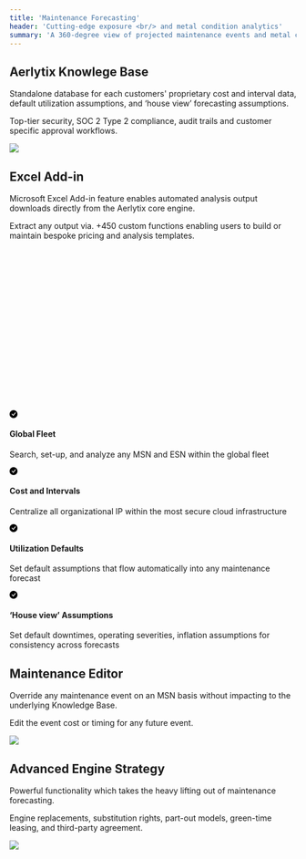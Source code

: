 ```yaml
---
title: 'Maintenance Forecasting'
header: 'Cutting-edge exposure <br/> and metal condition analytics'
summary: 'A 360-degree view of projected maintenance events and metal condition across all commercial aircraft types'
---
```


<!-- Start marketing section -->
<article class="py-5 px-5 mb-5">
  <div class="container">
    <div class="row gx-lg-5" data-cues="slideInUp">
      <div class="col-md-5">
        <h2 class="fw-bold mb-5">Aerlytix Knowlege Base</h2>
        <p>Standalone database for each customers' proprietary cost and interval data, default utilization assumptions, and ‘house view’ forecasting assumptions. </p>
        <p>Top-tier security, SOC 2 Type 2 compliance, audit trails and customer specific approval workflows.</p>
      </div>
      <div class=" col-md-7">
        <img class="card image__feature" src="/images/products/maintenance-forecasting/knowledge-base.png" />
      </div>
    </div>
  </div>
</article>

<article class="py-5 px-5">
  <div class="container">
    <div class="row gx-lg-5" data-cues="slideInUp">
      <div class="col-md-5">
        <h2 class="fw-bold mb-5">Excel Add-in</h2>
        <p>Microsoft Excel Add-in feature enables automated analysis output downloads directly from the Aerlytix core engine.</p>
        <p>Extract any output via. +450 custom functions enabling users to build or maintain  bespoke pricing and analysis templates.</p>
      </div>
      <div class="col-md-7">
        <!-- <video class="card image__feature" width="100%" muted autoplay loop>
          <source src="https://aerlytix-2024.netlify.app/images/products/maintenance-forecasting/excel-add-in-screencast.mp4" type="video/mp4">
          <source src="https://aerlytix-2024.netlify.app/images/products/maintenance-forecasting/excel-add-in-screencast.webm" type="video/webm">
          <img class="card image__feature" src="/images/products/maintenance-forecasting/excel-add-in.png" />
          Your browser does not support the video tag.
        </video> -->
        <script src="https://fast.wistia.com/embed/medias/th5qea4wat.jsonp" async></script><script src="https://fast.wistia.com/assets/external/E-v1.js" async></script><div class="card image__feature wistia_responsive_padding" style="padding:56.25% 0 0 0;position:relative;"><div class="wistia_responsive_wrapper" style="height:100%;left:0;position:absolute;top:0;width:100%;"><div class="wistia_embed wistia_async_th5qea4wat seo=true videoFoam=true" style="height:100%;position:relative;width:100%"><div class="wistia_swatch" style="height:100%;left:0;opacity:0;overflow:hidden;position:absolute;top:0;transition:opacity 200ms;width:100%;"><img src="https://fast.wistia.com/embed/medias/th5qea4wat/swatch" style="filter:blur(5px);height:100%;object-fit:contain;width:100%;" alt="" aria-hidden="true" onload="this.parentNode.style.opacity=1;" /></div></div></div></div>
      </div>
    </div>
  </div>
</article>

<article class="py-5 px-5">
<div class="container">
<!-- <h2 class="h1">In addition...</h2> -->
<div class="row g-4 py-5 row-cols-1 row-cols-lg-4" data-cues="slideInUp">
      <div class="feature col">
        <div class="feature-icon">
          <svg class="icon__check--success" xmlns="http://www.w3.org/2000/svg" width="1em" height="1em" fill="inherit" viewBox="0 0 16 16">
  <path d="M16 8A8 8 0 1 1 0 8a8 8 0 0 1 16 0zm-3.97-3.03a.75.75 0 0 0-1.08.022L7.477 9.417 5.384 7.323a.75.75 0 0 0-1.06 1.06L6.97 11.03a.75.75 0 0 0 1.079-.02l3.992-4.99a.75.75 0 0 0-.01-1.05z"></path>
</svg>
        </div>
        <h4>Global Fleet</h4>
        <p>Search, set-up, and analyze any MSN and ESN within the global fleet</p>
      </div>
      <div class="feature col">
        <div class="feature-icon">
          <svg class="icon__check--success" xmlns="http://www.w3.org/2000/svg" width="1em" height="1em" fill="inherit" viewBox="0 0 16 16">
  <path d="M16 8A8 8 0 1 1 0 8a8 8 0 0 1 16 0zm-3.97-3.03a.75.75 0 0 0-1.08.022L7.477 9.417 5.384 7.323a.75.75 0 0 0-1.06 1.06L6.97 11.03a.75.75 0 0 0 1.079-.02l3.992-4.99a.75.75 0 0 0-.01-1.05z"></path>
</svg>
        </div>
        <h4>Cost and Intervals</h4>
        <p>Centralize all organizational IP within the most secure cloud infrastructure</p>
      </div>
      <div class="feature col">
        <div class="feature-icon">
          <svg class="icon__check--success" xmlns="http://www.w3.org/2000/svg" width="1em" height="1em" fill="inherit" viewBox="0 0 16 16">
  <path d="M16 8A8 8 0 1 1 0 8a8 8 0 0 1 16 0zm-3.97-3.03a.75.75 0 0 0-1.08.022L7.477 9.417 5.384 7.323a.75.75 0 0 0-1.06 1.06L6.97 11.03a.75.75 0 0 0 1.079-.02l3.992-4.99a.75.75 0 0 0-.01-1.05z"></path>
</svg>
        </div>
        <h4>Utilization Defaults</h4>
        <p>Set default assumptions that flow automatically into any maintenance forecast</p>
      </div>
      <div class="feature col">
        <div class="feature-icon">
          <svg class="icon__check--success" xmlns="http://www.w3.org/2000/svg" width="1em" height="1em" fill="inherit" viewBox="0 0 16 16">
  <path d="M16 8A8 8 0 1 1 0 8a8 8 0 0 1 16 0zm-3.97-3.03a.75.75 0 0 0-1.08.022L7.477 9.417 5.384 7.323a.75.75 0 0 0-1.06 1.06L6.97 11.03a.75.75 0 0 0 1.079-.02l3.992-4.99a.75.75 0 0 0-.01-1.05z"></path>
</svg>
        </div>
        <h4>‘House view’ Assumptions</h4>
        <p>Set default downtimes, operating severities, inflation assumptions for consistency across forecasts</p>
      </div>
    </div>
</div>
</article>

<article class="py-5 px-5 mb-5">
  <div class="container">
    <div class="row gx-lg-5" data-cues="slideInUp">
      <div class="col-md-5">
        <h2 class="fw-bold mb-5">Maintenance Editor</h2>
        <p>Override any maintenance event on an MSN basis without impacting to the underlying Knowledge Base.</p>
        <p>Edit the event cost or timing for any future event.</p>
      </div>
      <div class="col-md-7">
        <img class="card image__feature" src="/images/products/maintenance-forecasting/maintenance-editor.png" />
      </div>
    </div>
  </div>
</article>

<article class="py-5 px-5">
  <div class="container">
    <div class="row gx-lg-5" data-cues="slideInUp">
      <div class="col-md-5">
        <h2 class="fw-bold mb-5">Advanced Engine Strategy</h2>
        <p>Powerful functionality which takes the heavy lifting out of maintenance forecasting.</p>
        <p>Engine replacements, substitution rights, part-out models, green-time leasing, and third-party agreement. </p>
      </div>
      <div class="col-md-7">
        <img class="card image__feature" src="/images/products/maintenance-forecasting/advanced-engine-strategy.png"  />
      </div>
    </div>
  </div>
</article>

<!-- <div class="airplane__trail-1"></div> -->




